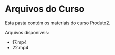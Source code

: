# Arquivos do Curso

Esta pasta contém os materiais do curso Produto2.

Arquivos disponíveis:
- 17.mp4
- 22.mp4